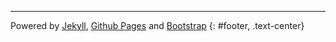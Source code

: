 ---
Powered by [Jekyll](https://jekyllrb.com/), [Github Pages](https://pages.github.com) and [Bootstrap](https://getbootstrap.com)
{: #footer, .text-center}
